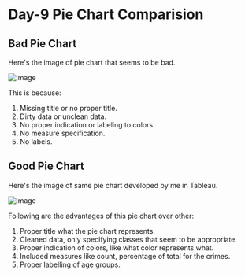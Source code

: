 # Day-9 Pie Chart Comparision


## Bad Pie Chart 

Here's the image of pie chart that seems to be bad.


![image](https://github.com/sarathchandrikak/21DaysToData/blob/main/images/bad_pie_chart.png)

This is because: 

1. Missing title or no proper title.
2. Dirty data or unclean data.
3. No proper indication or labeling to colors.
4. No measure specification. 
5. No labels.

## Good Pie Chart

Here's the image of same pie chart developed by me in Tableau.

![image](https://github.com/sarathchandrikak/21DaysToData/blob/main/images/good_pie_chart.png)

Following are the advantages of this pie chart over other:

1. Proper title what the pie chart represents.
2. Cleaned data, only specifying classes that seem to be appropriate.
3. Proper indication of colors, like what color represents what.
4. Included measures like count, percentage of total for the crimes.
5. Proper labelling of age groups. 
